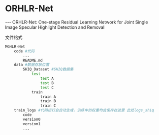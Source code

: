 # ORHLR-Net
--- ORHLR-Net: One-stage Residual Learning Network for Joint Single Image Specular Highlight Detection and Removal


文件格式

```bash
MGHLR-Net
	code #代码
		...
		README.md
	data #数据存放位置
		SHIQ_Dataset #SHIQ数据集
			test
				test A
				test B
				test C
			train
				train A
				train B
				train C
	train_logs #代码运行会自动生成，训练中的权重均会保存在这里 此处logs_shiq
		code
		version0
		version1
		...
```

